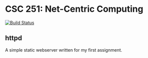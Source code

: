 CSC 251: Net-Centric Computing
==============================
[![Build Status](https://secure.travis-ci.org/chooper/csc-251.png)](https://travis-ci.org/#!/chooper/csc-251)

httpd
-----
A simple static webserver written for my first assignment.

